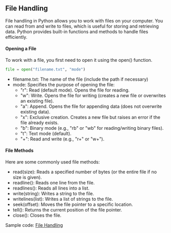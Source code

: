 ## File Handling
File handling in Python allows you to work with files on your computer. You can read from and write to files, which is useful for storing and retrieving data. Python provides built-in functions and methods to handle files efficiently.
#### Opening a File
To work with a file, you first need to open it using the open() function.
```python
file = open("filename.txt", "mode")
```
- filename.txt: The name of the file (include the path if necessary)
- mode: Specifies the purpose of opening the file:
  - "r": Read (default mode). Opens the file for reading.
  - "w": Write. Opens the file for writing (creates a new file or overwrites an existing file).
  - "a": Append. Opens the file for appending data (does not overwrite existing data).
  - "x": Exclusive creation. Creates a new file but raises an error if the file already exists.
  - "b": Binary mode (e.g., "rb" or "wb" for reading/writing binary files).
  - "t": Text mode (default).
  - "+": Read and write (e.g., "r+" or "w+").
#### File Methods
Here are some commonly used file methods:
- read(size): Reads a specified number of bytes (or the entire file if no size is given).
- readline(): Reads one line from the file.
- readlines(): Reads all lines into a list.
- write(string): Writes a string to the file.
- writelines(list): Writes a list of strings to the file.
- seek(offset): Moves the file pointer to a specific location.
- tell(): Returns the current position of the file pointer.
- close(): Closes the file.  

Sample code: [File Handling](https://github.com/tamunoWoks/python_notebook/blob/main/file_handling.ipynb)
